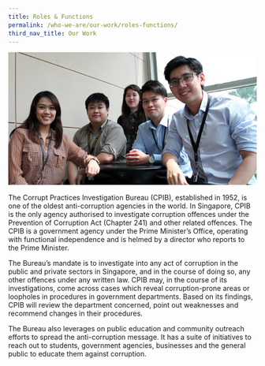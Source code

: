 ```yaml
---
title: Roles & Functions
permalink: /who-we-are/our-work/roles-functions/
third_nav_title: Our Work
---
```


<img src="/images/roles-functions.jpg" alt="roles and functions">

The Corrupt Practices Investigation Bureau (CPIB), established in 1952, is one of the oldest anti-corruption agencies in the world. In Singapore, CPIB is the only agency authorised to investigate corruption offences under the Prevention of Corruption Act (Chapter 241) and other related offences. The CPIB is a government agency under the Prime Minister’s Office, operating with functional independence and is helmed by a director who reports to the Prime Minister.

The Bureau’s mandate is to investigate into any act of corruption in the public and private sectors in Singapore, and in the course of doing so, any other offences under any written law. CPIB may, in the course of its investigations, come across cases which reveal corruption-prone areas or loopholes in procedures in government departments. Based on its findings, CPIB will review the department concerned, point out weaknesses and recommend changes in their procedures. 

The Bureau also leverages on public education and community outreach efforts to spread the anti-corruption message. It has a suite of initiatives to reach out to students, government agencies, businesses and the general public to educate them against corruption.
